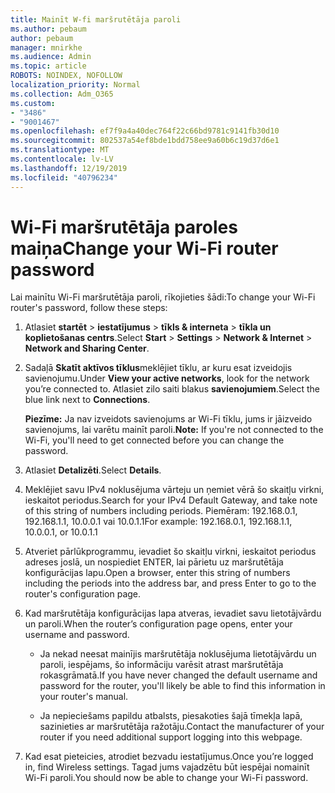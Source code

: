 ```yaml
---
title: Mainīt W-fi maršrutētāja paroli
ms.author: pebaum
author: pebaum
manager: mnirkhe
ms.audience: Admin
ms.topic: article
ROBOTS: NOINDEX, NOFOLLOW
localization_priority: Normal
ms.collection: Adm_O365
ms.custom:
- "3486"
- "9001467"
ms.openlocfilehash: ef7f9a4a40dec764f22c66bd9781c9141fb30d10
ms.sourcegitcommit: 802537a54ef8bde1bdd758ee9a60b6c19d37d6e1
ms.translationtype: MT
ms.contentlocale: lv-LV
ms.lasthandoff: 12/19/2019
ms.locfileid: "40796234"
---
```

# <a name="change-your-wi-fi-router-password"></a><span data-ttu-id="13a7b-102">Wi-Fi maršrutētāja paroles maiņa</span><span class="sxs-lookup"><span data-stu-id="13a7b-102">Change your Wi-Fi router password</span></span>

<span data-ttu-id="13a7b-103">Lai mainītu Wi-Fi maršrutētāja paroli, rīkojieties šādi:</span><span class="sxs-lookup"><span data-stu-id="13a7b-103">To change your Wi-Fi router's password, follow these steps:</span></span>

1. <span data-ttu-id="13a7b-104">Atlasiet **startēt** > **iestatījumus** > **tīkls & interneta** > **tīkla un koplietošanas centrs**.</span><span class="sxs-lookup"><span data-stu-id="13a7b-104">Select **Start** > **Settings** > **Network & Internet** > **Network and Sharing Center**.</span></span>

2. <span data-ttu-id="13a7b-105">Sadaļā **Skatīt aktīvos tīklus**meklējiet tīklu, ar kuru esat izveidojis savienojumu.</span><span class="sxs-lookup"><span data-stu-id="13a7b-105">Under **View your active networks**, look for the network you’re connected to.</span></span> <span data-ttu-id="13a7b-106">Atlasiet zilo saiti blakus **savienojumiem**.</span><span class="sxs-lookup"><span data-stu-id="13a7b-106">Select the blue link next to **Connections**.</span></span><br>

   <span data-ttu-id="13a7b-107">**Piezīme:** Ja nav izveidots savienojums ar Wi-Fi tīklu, jums ir jāizveido savienojums, lai varētu mainīt paroli.</span><span class="sxs-lookup"><span data-stu-id="13a7b-107">**Note:** If you're not connected to the Wi-Fi, you'll need to get connected before you can change the password.</span></span>

3. <span data-ttu-id="13a7b-108">Atlasiet **Detalizēti**.</span><span class="sxs-lookup"><span data-stu-id="13a7b-108">Select **Details**.</span></span>

4. <span data-ttu-id="13a7b-109">Meklējiet savu IPv4 noklusējuma vārteju un ņemiet vērā šo skaitļu virkni, ieskaitot periodus.</span><span class="sxs-lookup"><span data-stu-id="13a7b-109">Search for your IPv4 Default Gateway, and take note of this string of numbers including periods.</span></span> <span data-ttu-id="13a7b-110">Piemēram: 192.168.0.1, 192.168.1.1, 10.0.0.1 vai 10.0.1.1</span><span class="sxs-lookup"><span data-stu-id="13a7b-110">For example: 192.168.0.1, 192.168.1.1, 10.0.0.1, or 10.0.1.1</span></span>

5. <span data-ttu-id="13a7b-111">Atveriet pārlūkprogrammu, ievadiet šo skaitļu virkni, ieskaitot periodus adreses joslā, un nospiediet ENTER, lai pārietu uz maršrutētāja konfigurācijas lapu.</span><span class="sxs-lookup"><span data-stu-id="13a7b-111">Open a browser, enter this string of numbers including the periods into the address bar, and press Enter to go to the router's configuration page.</span></span>

6. <span data-ttu-id="13a7b-112">Kad maršrutētāja konfigurācijas lapa atveras, ievadiet savu lietotājvārdu un paroli.</span><span class="sxs-lookup"><span data-stu-id="13a7b-112">When the router’s configuration page opens, enter your username and password.</span></span><br>
   - <span data-ttu-id="13a7b-113">Ja nekad neesat mainījis maršrutētāja noklusējuma lietotājvārdu un paroli, iespējams, šo informāciju varēsit atrast maršrutētāja rokasgrāmatā.</span><span class="sxs-lookup"><span data-stu-id="13a7b-113">If you have never changed the default username and password for the router, you'll likely be able to find this information in your router's manual.</span></span>

   - <span data-ttu-id="13a7b-114">Ja nepieciešams papildu atbalsts, piesakoties šajā tīmekļa lapā, sazinieties ar maršrutētāja ražotāju.</span><span class="sxs-lookup"><span data-stu-id="13a7b-114">Contact the manufacturer of your router if you need additional support logging into this webpage.</span></span>

7. <span data-ttu-id="13a7b-115">Kad esat pieteicies, atrodiet bezvadu iestatījumus.</span><span class="sxs-lookup"><span data-stu-id="13a7b-115">Once you’re logged in, find Wireless settings.</span></span> <span data-ttu-id="13a7b-116">Tagad jums vajadzētu būt iespējai nomainīt Wi-Fi paroli.</span><span class="sxs-lookup"><span data-stu-id="13a7b-116">You should now be able to change your Wi-Fi password.</span></span>
